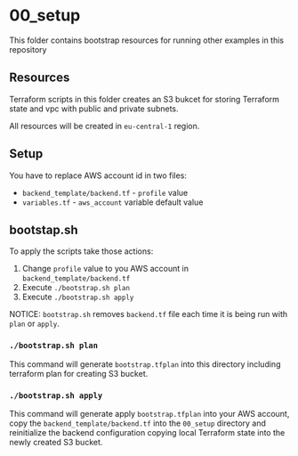 # 00_setup
This folder contains bootstrap resources for running other examples in this repository

## Resources
Terraform scripts in this folder creates an S3 bukcet for storing Terraform state and vpc with public and private subnets.

All resources will be created in `eu-central-1` region.

## Setup

You have to replace AWS account id in two files:
- `backend_template/backend.tf` - `profile` value
- `variables.tf` - `aws_account` variable default value

## bootstap.sh
To apply the scripts take those actions:
1. Change `profile` value to you AWS account in `backend_template/backend.tf`
2. Execute `./bootstrap.sh plan`
3. Execute `./bootstrap.sh apply`

NOTICE: `bootstrap.sh` removes `backend.tf` file each time it is being run with `plan` or `apply`.

### `./bootstrap.sh plan`
This command will generate `bootstrap.tfplan` into this directory including terraform plan for creating S3 bucket.

### `./bootstrap.sh apply`
This command will generate apply `bootstrap.tfplan` into your AWS account, copy the `backend_template/backend.tf` into the `00_setup` directory and reinitialize the backend configuration copying local Terraform state into the newly created S3 bucket.